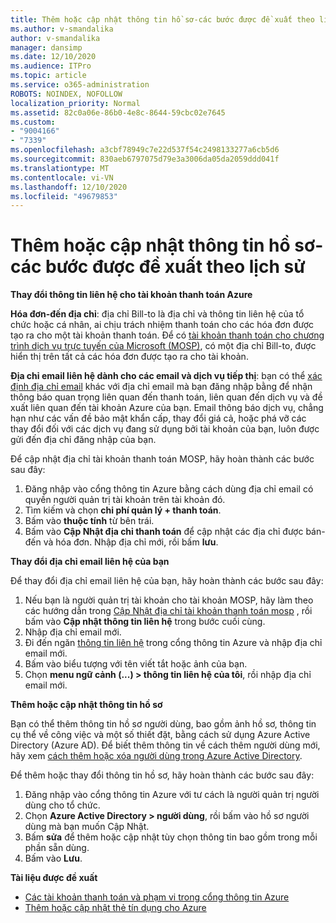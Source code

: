 ```yaml
---
title: Thêm hoặc cập nhật thông tin hồ sơ-các bước được đề xuất theo lịch sử
ms.author: v-smandalika
author: v-smandalika
manager: dansimp
ms.date: 12/10/2020
ms.audience: ITPro
ms.topic: article
ms.service: o365-administration
ROBOTS: NOINDEX, NOFOLLOW
localization_priority: Normal
ms.assetid: 82c0a06e-86b0-4e8c-8644-59cbc02e7645
ms.custom:
- "9004166"
- "7339"
ms.openlocfilehash: a3cbf78949c7e22d537f54c2498133277a6cb5d6
ms.sourcegitcommit: 830aeb6797075d79e3a3006da05da2059ddd041f
ms.translationtype: MT
ms.contentlocale: vi-VN
ms.lasthandoff: 12/10/2020
ms.locfileid: "49679853"
---
```

# <a name="add-or-update-profile-information---legacy-wd---recommended-steps"></a>Thêm hoặc cập nhật thông tin hồ sơ-các bước được đề xuất theo lịch sử

**Thay đổi thông tin liên hệ cho tài khoản thanh toán Azure**

**Hóa đơn-đến địa chỉ**: địa chỉ Bill-to là địa chỉ và thông tin liên hệ của tổ chức hoặc cá nhân, ai chịu trách nhiệm thanh toán cho các hóa đơn được tạo ra cho một tài khoản thanh toán. Để có [tài khoản thanh toán cho chương trình dịch vụ trực tuyến của Microsoft (MOSP)](https://docs.microsoft.com/azure/cost-management-billing/manage/change-azure-account-profile#update-an-mosp-billing-account-address), có một địa chỉ Bill-to, được hiển thị trên tất cả các hóa đơn được tạo ra cho tài khoản.

**Địa chỉ email liên hệ dành cho các email và dịch vụ tiếp thị**: bạn có thể [xác định địa chỉ email](https://docs.microsoft.com/azure/cost-management-billing/manage/change-azure-account-profile#change-your-contact-email-address) khác với địa chỉ email mà bạn đăng nhập bằng để nhận thông báo quan trọng liên quan đến thanh toán, liên quan đến dịch vụ và đề xuất liên quan đến tài khoản Azure của bạn. Email thông báo dịch vụ, chẳng hạn như các vấn đề bảo mật khẩn cấp, thay đổi giá cả, hoặc phá vỡ các thay đổi đối với các dịch vụ đang sử dụng bởi tài khoản của bạn, luôn được gửi đến địa chỉ đăng nhập của bạn.

Để cập nhật địa chỉ tài khoản thanh toán MOSP, hãy hoàn thành các bước sau đây:
1. Đăng nhập vào cổng thông tin Azure bằng cách dùng địa chỉ email có quyền người quản trị tài khoản trên tài khoản đó.
2. Tìm kiếm và chọn **chi phí quản lý + thanh toán**. 
3. Bấm vào **thuộc tính** từ bên trái. 
4. Bấm vào **Cập Nhật địa chỉ thanh toán** để cập nhật các địa chỉ được bán-đến và hóa đơn. Nhập địa chỉ mới, rồi bấm **lưu**.

**Thay đổi địa chỉ email liên hệ của bạn** 

Để thay đổi địa chỉ email liên hệ của bạn, hãy hoàn thành các bước sau đây:
1. Nếu bạn là người quản trị tài khoản cho tài khoản MOSP, hãy làm theo các hướng dẫn trong [Cập Nhật địa chỉ tài khoản thanh toán mosp](https://docs.microsoft.com/azure/cost-management-billing/manage/change-azure-account-profile#update-an-mosp-billing-account-address) , rồi bấm vào **Cập nhật thông tin liên hệ** trong bước cuối cùng. 
2. Nhập địa chỉ email mới. 
3. Đi đến ngăn [thông tin liên hệ](https://ms.portal.azure.com/) trong cổng thông tin Azure và nhập địa chỉ email mới. 
4. Bấm vào biểu tượng với tên viết tắt hoặc ảnh của bạn. 
5. Chọn **menu ngữ cảnh (...) > thông tin liên hệ của tôi**, rồi nhập địa chỉ email mới.

**Thêm hoặc cập nhật thông tin hồ sơ**

Bạn có thể thêm thông tin hồ sơ người dùng, bao gồm ảnh hồ sơ, thông tin cụ thể về công việc và một số thiết đặt, bằng cách sử dụng Azure Active Directory (Azure AD). Để biết thêm thông tin về cách thêm người dùng mới, hãy xem [cách thêm hoặc xóa người dùng trong Azure Active Directory](https://docs.microsoft.com/azure/active-directory/fundamentals/add-users-azure-active-directory).

Để thêm hoặc thay đổi thông tin hồ sơ, hãy hoàn thành các bước sau đây:

1. Đăng nhập vào cổng thông tin Azure với tư cách là người quản trị người dùng cho tổ chức.
2. Chọn **Azure Active Directory > người dùng**, rồi bấm vào hồ sơ người dùng mà bạn muốn Cập Nhật. 
3. Bấm **sửa** để thêm hoặc cập nhật tùy chọn thông tin bao gồm trong mỗi phần sẵn dùng. 
4. Bấm vào **Lưu**.

**Tài liệu được đề xuất**

- [Các tài khoản thanh toán và phạm vi trong cổng thông tin Azure](https://docs.microsoft.com/azure/cost-management-billing/manage/view-all-accounts) 
- [Thêm hoặc cập nhật thẻ tín dụng cho Azure](https://docs.microsoft.com/azure/cost-management-billing/manage/change-credit-card)


